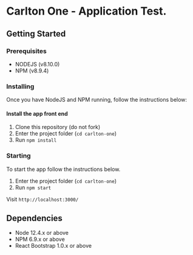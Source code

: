 # Carlton One - Application Test.

## Getting Started

### Prerequisites
- NODEJS (v8.10.0)
- NPM (v8.9.4)

### Installing
Once you have NodeJS and NPM running, follow the instructions below:

#### Install the app front end
1. Clone this repository (do not fork)
2. Enter the project folder (`cd carlton-one`)
3. Run `npm install`

### Starting
To start the app follow the instructions below.

1. Enter the project folder (`cd carlton-one`)
2. Run `npm start`

Visit `http://localhost:3000/`

## Dependencies

- Node 12.4.x or above
- NPM 6.9.x or above
- React Bootstrap 1.0.x or above
